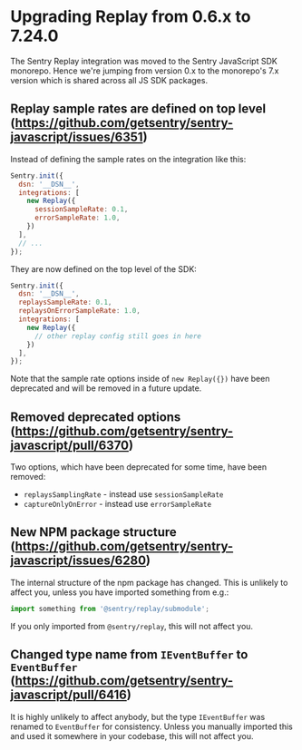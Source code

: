 # Upgrading Replay from 0.6.x to 7.24.0

The Sentry Replay integration was moved to the Sentry JavaScript SDK monorepo. Hence we're jumping from version 0.x to the monorepo's 7.x version which is shared across all JS SDK packages.

## Replay sample rates are defined on top level (https://github.com/getsentry/sentry-javascript/issues/6351)

Instead of defining the sample rates on the integration like this:

```js
Sentry.init({
  dsn: '__DSN__',
  integrations: [
    new Replay({
      sessionSampleRate: 0.1,
      errorSampleRate: 1.0,
    })
  ],
  // ...
});
```

They are now defined on the top level of the SDK:

```js
Sentry.init({
  dsn: '__DSN__',
  replaysSampleRate: 0.1,
  replaysOnErrorSampleRate: 1.0,
  integrations: [
    new Replay({
      // other replay config still goes in here
    })
  ],
});
```

Note that the sample rate options inside of `new Replay({})` have been deprecated and will be removed in a future update.

## Removed deprecated options (https://github.com/getsentry/sentry-javascript/pull/6370)

Two options, which have been deprecated for some time, have been removed:

* `replaysSamplingRate` - instead use `sessionSampleRate`
* `captureOnlyOnError` - instead use `errorSampleRate`

## New NPM package structure (https://github.com/getsentry/sentry-javascript/issues/6280)

The internal structure of the npm package has changed. This is unlikely to affect you, unless you have imported something from e.g.:

```js
import something from '@sentry/replay/submodule';
```

If you only imported from `@sentry/replay`, this will not affect you.

## Changed type name from `IEventBuffer` to `EventBuffer` (https://github.com/getsentry/sentry-javascript/pull/6416)

It is highly unlikely to affect anybody, but the type `IEventBuffer` was renamed to `EventBuffer` for consistency.
Unless you manually imported this and used it somewhere in your codebase, this will not affect you.
